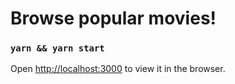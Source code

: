# Browse popular movies!

### `yarn && yarn start`

Open [http://localhost:3000](http://localhost:3000) to view it in the browser.
